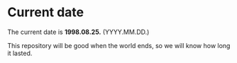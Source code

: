 # Current date

The current date is **1998.08.25.** (YYYY.MM.DD.)

This repository will be good when the world ends, so we will know how long it lasted.